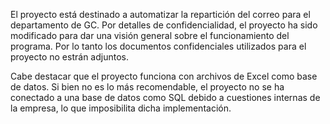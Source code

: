 El proyecto está destinado a automatizar la repartición del correo para el departamento de GC. 
Por detalles de confidencialidad, el proyecto ha sido modificado para dar una visión general sobre el funcionamiento del programa. 
Por lo tanto los documentos confidenciales utilizados para el proyecto no estrán adjuntos.

Cabe destacar que el proyecto funciona con archivos de Excel como base de datos. Si bien no es lo más recomendable, el proyecto no se ha conectado a una base de datos como SQL debido a cuestiones internas de la empresa, lo que imposibilita dicha implementación.  
